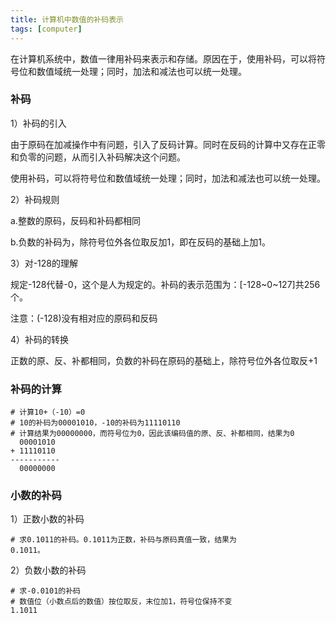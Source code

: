 ```yaml
---
title: 计算机中数值的补码表示
tags: [computer]
---
```


在计算机系统中，数值一律用补码来表示和存储。原因在于，使用补码，可以将符号位和数值域统一处理；同时，加法和减法也可以统一处理。

### 补码

1）补码的引入

由于原码在加减操作中有问题，引入了反码计算。同时在反码的计算中又存在正零和负零的问题，从而引入补码解决这个问题。

使用补码，可以将符号位和数值域统一处理；同时，加法和减法也可以统一处理。

2）补码规则

a.整数的原码，反码和补码都相同

b.负数的补码为，除符号位外各位取反加1，即在反码的基础上加1。

3）对-128的理解

规定-128代替-0，这个是人为规定的。补码的表示范围为：[-128~0~127]共256个。

注意：(-128)没有相对应的原码和反码

4）补码的转换

正数的原、反、补都相同，负数的补码在原码的基础上，除符号位外各位取反+1

### 补码的计算

```
# 计算10+（-10）=0
# 10的补码为00001010，-10的补码为11110110
# 计算结果为00000000，而符号位为0，因此该编码值的原、反、补都相同，结果为0
  00001010
+ 11110110
-----------
  00000000
```

### 小数的补码

1）正数小数的补码

```
# 求0.1011的补码。0.1011为正数，补码与原码真值一致，结果为
0.1011。
```

2）负数小数的补码

```
# 求-0.0101的补码
# 数值位（小数点后的数值）按位取反，末位加1，符号位保持不变
1.1011
```